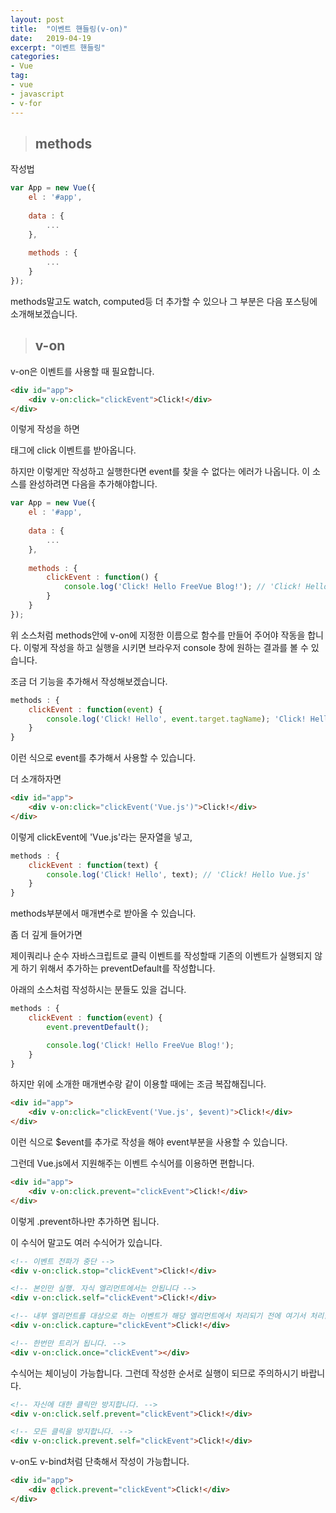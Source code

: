 ```yaml
---
layout: post
title:  "이벤트 핸들링(v-on)"
date:   2019-04-19
excerpt: "이벤트 핸들링"
categories:
- Vue
tag:
- vue
- javascript
- v-for
---
```


> ## methods

작성법
```javascript
var App = new Vue({
    el : '#app',
    
    data : {
        ...
    },
    
    methods : {
        ...
    }
});
```

methods말고도 watch, computed등 더 추가할 수 있으나 그 부분은 다음 포스팅에 소개해보겠습니다.

> ## v-on

v-on은 이벤트를 사용할 때 필요합니다.

```html
<div id="app">
    <div v-on:click="clickEvent">Click!</div>
</div>
```

이렇게 작성을 하면 <div>태그에 click 이벤트를 받아옵니다.

하지만 이렇게만 작성하고 실행한다면 event를 찾을 수 없다는 에러가 나옵니다. 이 소스를 완성하려면 다음을 추가해야합니다.

```javascript
var App = new Vue({
    el : '#app',
    
    data : {
        ...
    },
    
    methods : {
        clickEvent : function() {
            console.log('Click! Hello FreeVue Blog!'); // 'Click! Hello FreeVue Blog!'
        }
    }
});
```

위 소스처럼 methods안에 v-on에 지정한 이름으로 함수를 만들어 주어야 작동을 합니다. 이렇게 작성을 하고 실행을 시키면 브라우저 console 창에 원하는 결과를 볼 수 있습니다.

조금 더 기능을 추가해서 작성해보겠습니다.

```javascript
methods : {
    clickEvent : function(event) {
        console.log('Click! Hello', event.target.tagName); 'Click! Hello DIV'
    }
}
```

이런 식으로 event를 추가해서 사용할 수 있습니다.

더 소개하자면

```html
<div id="app">
    <div v-on:click="clickEvent('Vue.js')">Click!</div>
</div>
```

이렇게 clickEvent에 'Vue.js'라는 문자열을 넣고,

```javascript
methods : {
    clickEvent : function(text) {
        console.log('Click! Hello', text); // 'Click! Hello Vue.js'
    }
}
```

methods부분에서 매개변수로 받아올 수 있습니다.

좀 더 깊게 들어가면

제이쿼리나 순수 자바스크립트로 클릭 이벤트를 작성할때 기존의 이벤트가 실행되지 않게 하기 위해서 추가하는 preventDefault를 작성합니다.

아래의 소스처럼 작성하시는 분들도 있을 겁니다.

```javascript
methods : {
    clickEvent : function(event) {
        event.preventDefault();

        console.log('Click! Hello FreeVue Blog!');
    }
}
```

하지만 위에 소개한 매개변수랑 같이 이용할 때에는 조금 복잡해집니다.

```html
<div id="app">
    <div v-on:click="clickEvent('Vue.js', $event)">Click!</div>
</div>
```

이런 식으로 $event를 추가로 작성을 해야 event부분을 사용할 수 있습니다.

그런데 Vue.js에서 지원해주는 이벤트 수식어를 이용하면 편합니다.

```html
<div id="app">
    <div v-on:click.prevent="clickEvent">Click!</div>
</div>
```

이렇게 .prevent하나만 추가하면 됩니다.

이 수식어 말고도 여러 수식어가 있습니다.

```html
<!-- 이벤트 전파가 중단 -->
<div v-on:click.stop="clickEvent">Click!</div>

<!-- 본인만 실행. 자식 엘리먼트에서는 안됩니다 -->
<div v-on:click.self="clickEvent">Click!</div>

<!-- 내부 엘리먼트를 대상으로 하는 이벤트가 해당 엘리먼트에서 처리되기 전에 여기서 처리합니다. -->
<div v-on:click.capture="clickEvent">Click!</div>

<!-- 한번만 트리거 됩니다. -->
<div v-on:click.once="clickEvent"></div>
```

수식어는 체이닝이 가능합니다. 그런데 작성한 순서로 실행이 되므로 주의하시기 바랍니다.

```html
<!-- 자신에 대한 클릭만 방지합니다. -->
<div v-on:click.self.prevent="clickEvent">Click!</div>

<!-- 모든 클릭을 방지합니다. -->
<div v-on:click.prevent.self="clickEvent">Click!</div>
```

v-on도 v-bind처럼 단축해서 작성이 가능합니다.

```html
<div id="app">
    <div @click.prevent="clickEvent">Click!</div>
</div>
```
